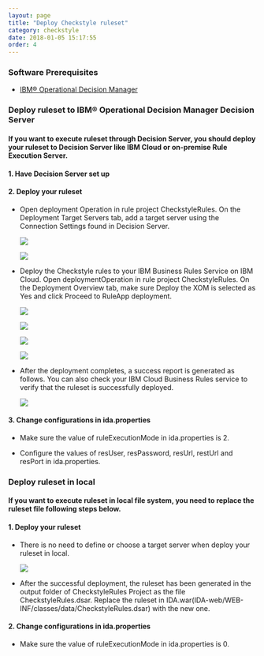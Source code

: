 ```yaml
---
layout: page
title: "Deploy Checkstyle ruleset"
category: checkstyle
date: 2018-01-05 15:17:55
order: 4
---
```

### Software Prerequisites

* [IBM® Operational Decision Manager](https://www.ibm.com/us-en/marketplace/operational-decision-manager)

### Deploy ruleset to IBM® Operational Decision Manager Decision Server

#### If you want to execute ruleset through Decision Server, you should deploy your ruleset to Decision Server like IBM Cloud or on-premise Rule Execution Server.
	
#### 1. Have Decision Server set up    
  
  
#### 2. Deploy your ruleset

  * Open deployment Operation in rule project CheckstyleRules. On the Deployment Target Servers tab, add a target server using the Connection Settings found in Decision Server.

    ![][checkstyle_deploy_ruleset_cloud_two_1]
  
    ![][checkstyle_deploy_ruleset_cloud_two_2]
  
  * Deploy the Checkstyle rules to your IBM Business Rules Service on IBM Cloud. Open deploymentOperation in rule project CheckstyleRules. On the Deployment Overview tab, make sure Deploy the XOM is selected as Yes and click Proceed to RuleApp deployment.
  
    ![][checkstyle_deploy_ruleset_cloud_two_3]
		
    ![][checkstyle_deploy_ruleset_cloud_two_4]
		
	![][checkstyle_deploy_ruleset_cloud_two_5]
		
	![][checkstyle_deploy_ruleset_cloud_two_6]
		
  * After the deployment completes, a success report is generated as follows. You can also check your IBM Cloud Business Rules service to verify that the ruleset is successfully deployed.

    ![][checkstyle_deploy_ruleset_cloud_two_7]
		
#### 3. Change configurations in ida.properties
 
  * Make sure the value of ruleExecutionMode in ida.properties is 2.
	
  * Configure the values of resUser, resPassword, resUrl, restUrl and resPort in ida.properties.
	
### Deploy ruleset in local

#### If you want to execute ruleset in local file system, you need to replace the ruleset file following steps below.
   
#### 1. Deploy your ruleset 
  
  * There is no need to define or choose a target server when deploy your ruleset in local.
  
    ![][checkstyle_deploy_ruleset_local_1]
		
  * After the successful deployment, the ruleset has been generated in the output folder of CheckstyleRules Project as the file CheckstyleRules.dsar. Replace the ruleset in IDA.war(IDA-web/WEB-INF/classes/data/CheckstyleRules.dsar) with the new one. 

#### 2. Change configurations in ida.properties

  * Make sure the value of ruleExecutionMode in ida.properties is 0.

     

   
 [checkstyle_deploy_ruleset_cloud_one_1]: ../images/checkstyle/checkstyle_deploy_ruleset_cloud_one_1.png
 [checkstyle_deploy_ruleset_cloud_one_2]: ../images/checkstyle/checkstyle_deploy_ruleset_cloud_one_2.png
 [checkstyle_deploy_ruleset_cloud_one_3]: ../images/checkstyle/checkstyle_deploy_ruleset_cloud_one_3.png
 [checkstyle_deploy_ruleset_cloud_two_1]: ../images/checkstyle/checkstyle_deploy_ruleset_cloud_two_1.png
 [checkstyle_deploy_ruleset_cloud_two_2]: ../images/checkstyle/checkstyle_deploy_ruleset_cloud_two_2.png
 [checkstyle_deploy_ruleset_cloud_two_3]: ../images/checkstyle/checkstyle_deploy_ruleset_cloud_two_3.png
 [checkstyle_deploy_ruleset_cloud_two_4]: ../images/checkstyle/checkstyle_deploy_ruleset_cloud_two_4.png
 [checkstyle_deploy_ruleset_cloud_two_5]: ../images/checkstyle/checkstyle_deploy_ruleset_cloud_two_5.png
 [checkstyle_deploy_ruleset_cloud_two_6]: ../images/checkstyle/checkstyle_deploy_ruleset_cloud_two_6.png
 [checkstyle_deploy_ruleset_cloud_two_7]: ../images/checkstyle/checkstyle_deploy_ruleset_cloud_two_7.png
 [checkstyle_deploy_ruleset_local_1]: ../images/checkstyle/checkstyle_deploy_ruleset_local_1.png
 
